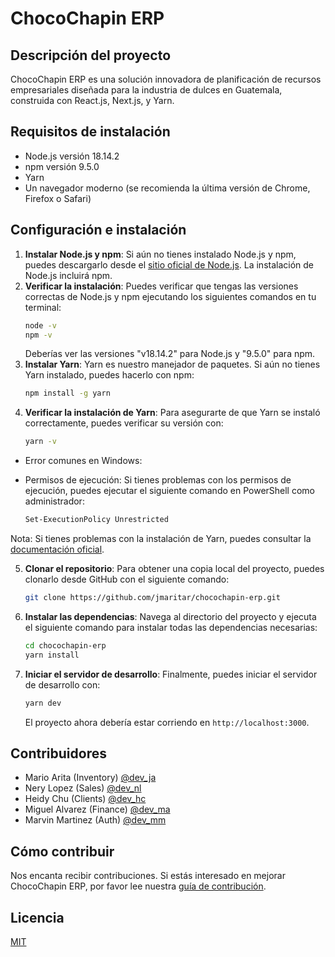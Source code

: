 # ChocoChapin ERP

## Descripción del proyecto

ChocoChapin ERP es una solución innovadora de planificación de recursos empresariales diseñada para la industria de dulces en Guatemala, construida con React.js, Next.js, y Yarn.

## Requisitos de instalación

- Node.js versión 18.14.2
- npm versión 9.5.0
- Yarn
- Un navegador moderno (se recomienda la última versión de Chrome, Firefox o Safari)

## Configuración e instalación

1. **Instalar Node.js y npm**: Si aún no tienes instalado Node.js y npm, puedes descargarlo desde el [sitio oficial de Node.js](https://nodejs.org/). La instalación de Node.js incluirá npm.
2. **Verificar la instalación**: Puedes verificar que tengas las versiones correctas de Node.js y npm ejecutando los siguientes comandos en tu terminal:
    ```bash
    node -v
    npm -v
    ```
    Deberías ver las versiones "v18.14.2" para Node.js y "9.5.0" para npm.
3. **Instalar Yarn**: Yarn es nuestro manejador de paquetes. Si aún no tienes Yarn instalado, puedes hacerlo con npm:
    ```bash
    npm install -g yarn
    ```
4. **Verificar la instalación de Yarn**: Para asegurarte de que Yarn se instaló correctamente, puedes verificar su versión con:
    ```bash
    yarn -v
    ```

  * Error comunes en Windows:

  - Permisos de ejecución: Si tienes problemas con los permisos de ejecución, puedes ejecutar el siguiente comando en PowerShell como administrador:
    ```bash
    Set-ExecutionPolicy Unrestricted
    ```

  Nota: Si tienes problemas con la instalación de Yarn, puedes consultar la [documentación oficial](https://classic.yarnpkg.com/en/docs/install/#mac-stable).    

5. **Clonar el repositorio**: Para obtener una copia local del proyecto, puedes clonarlo desde GitHub con el siguiente comando:
    ```bash
    git clone https://github.com/jmaritar/chocochapin-erp.git
    ```
6. **Instalar las dependencias**: Navega al directorio del proyecto y ejecuta el siguiente comando para instalar todas las dependencias necesarias:
    ```bash
    cd chocochapin-erp
    yarn install
    ```
7. **Iniciar el servidor de desarrollo**: Finalmente, puedes iniciar el servidor de desarrollo con:
    ```bash
    yarn dev
    ```
    El proyecto ahora debería estar corriendo en `http://localhost:3000`.

## Contribuidores
- Mario Arita (Inventory) [@dev_ja](https://github.com/jmaritar)
- Nery Lopez (Sales) [@dev_nl](https://github.com/jmaritar)
- Heidy Chu (Clients) [@dev_hc](https://github.com/jmaritar)
- Miguel Alvarez (Finance) [@dev_ma](https://github.com/jmaritar)
- Marvin Martinez (Auth) [@dev_mm](https://github.com/jmaritar)

## Cómo contribuir

Nos encanta recibir contribuciones. Si estás interesado en mejorar ChocoChapin ERP, por favor lee nuestra [guía de contribución](CONTRIBUTING.md).

## Licencia

[MIT](LICENSE)
